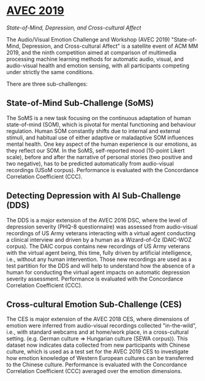 # [AVEC 2019](https://sites.google.com/view/avec2019/)
_State-of-Mind, Depression, and Cross-cultural Affect_

The Audio/Visual Emotion Challenge and Workshop (AVEC 2019) "State-of-Mind, Depression, and Cross-cultural Affect" is a satellite event of ACM MM 2019, and the ninth competition aimed at comparison of multimedia processing machine learning methods for automatic audio, visual, and audio-visual health and emotion sensing, with all participants competing under strictly the same conditions. 

There are three sub-challenges:

## State-of-Mind Sub-Challenge (SoMS)

The SoMS is a new task focusing on the continuous adaptation of human state-of-mind (SOM), which is pivotal for mental functioning and behaviour regulation. Human SOM constantly shifts due to internal and external stimuli, and habitual use of either adaptive or maladaptive SOM influences mental health. One key aspect of the human experience is our emotions, as they reflect our SOM. In the SoMS, self-reported mood (10-point Likert scale), before and after the narrative of personal stories (two positive and two negative), has to be predicted automatically from audio-visual recordings (USoM corpus). Performance is evaluated with the Concordance Correlation Coefficient (CCC).

## Detecting Depression with AI Sub-Challenge (DDS)

The DDS is a major extension of the AVEC 2016 DSC, where the level of depression severity (PHQ-8 questionnaire) was assessed from audio-visual recordings of US Army veterans interacting with a virtual agent conducting a clinical interview and driven by a human as a Wizard-of-Oz (DAIC-WOZ corpus). The DAIC corpus contains new recordings of US Army veterans with the virtual agent being, this time, fully driven by artificial intelligence, i.e., without any human intervention. Those new recordings are used as a test partition for the DDS and will help to understand how the absence of a human for conducting the virtual agent impacts on automatic depression severity assessment. Performance is evaluated with the Concordance Correlation Coefficient (CCC).

## Cross-cultural Emotion Sub-Challenge (CES)

The CES is major extension of the AVEC 2018 CES, where dimensions of emotion were inferred from audio-visual recordings collected "in-the-wild", i.e., with standard webcams and at home/work place, in a cross-cultural setting. (e.g. German culture => Hungarian culture (SEWA corpus)). This dataset now indicates data collected from new participants with Chinese culture, which is used as a test set for the AVEC 2019 CES to investigate how emotion knowledge of Western European cultures can be transferred to the Chinese culture. Performance is evaluated with the Concordance Correlation Coefficient (CCC) averaged over the emotion dimensions.

